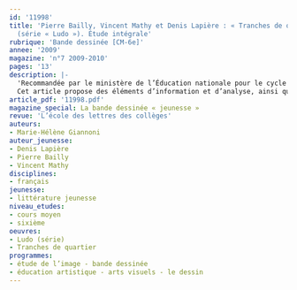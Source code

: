 ```yaml
---
id: '11998'
title: 'Pierre Bailly, Vincent Mathy et Denis Lapière : « Tranches de quartier »
  (série « Ludo »). Étude intégrale'
rubrique: 'Bande dessinée [CM-6e]'
annee: '2009'
magazine: 'n°7 2009-2010'
pages: '13'
description: |-
  'Recommandée par le ministère de l’Éducation nationale pour le cycle 3, cette BD répond aux critères attendus par les enseignants de l’école primaire dans le cadre des apprentissages de la langue française.
  Cet article propose des éléments d’information et d’analyse, ainsi que des pistes pédagogiques permettant de l’exploiter au cours moyen et en sixième. '
article_pdf: '11998.pdf'
magazine_special: La bande dessinée « jeunesse »
revue: 'L’école des lettres des collèges'
auteurs:
- Marie-Hélène Giannoni
auteur_jeunesse:
- Denis Lapière
- Pierre Bailly
- Vincent Mathy
disciplines:
- français
jeunesse:
- littérature jeunesse
niveau_etudes:
- cours moyen
- sixième
oeuvres:
- Ludo (série)
- Tranches de quartier
programmes:
- étude de l’image - bande dessinée
- éducation artistique - arts visuels - le dessin
---
```

